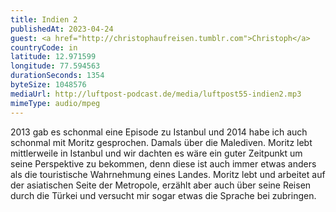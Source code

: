 ```yaml
---
title: Indien 2
publishedAt: 2023-04-24
guest: <a href="http://christophaufreisen.tumblr.com">Christoph</a>
countryCode: in
latitude: 12.971599
longitude: 77.594563
durationSeconds: 1354
byteSize: 1048576 
mediaUrl: http://luftpost-podcast.de/media/luftpost55-indien2.mp3
mimeType: audio/mpeg
---
```


2013 gab es schonmal eine Episode zu Istanbul und 2014 habe ich auch schonmal mit Moritz gesprochen. Damals über die Malediven. Moritz lebt mittlerweile in Istanbul und wir dachten es wäre ein guter Zeitpunkt um seine Perspektive zu bekommen, denn diese ist auch immer etwas anders als die touristische Wahrnehmung eines Landes. Moritz lebt und arbeitet auf der asiatischen Seite der Metropole, erzählt aber auch über seine Reisen durch die Türkei und versucht mir sogar etwas die Sprache bei zubringen.
